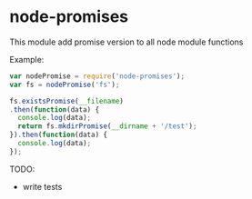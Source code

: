 # node-promises

This module add promise version to all node module functions

Example:
```js
var nodePromise = require('node-promises');
var fs = nodePromise('fs');

fs.existsPromise(__filename)
.then(function(data) {
  console.log(data);
  return fs.mkdirPromise(__dirname + '/test');
}).then(function(data) {
  console.log(data);
});
```

TODO:
* write tests
